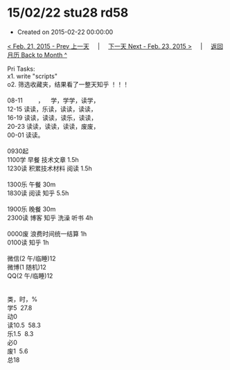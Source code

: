 # 15/02/22 stu28 rd58

- Created on 2015-02-22 00:00:00

[< Feb. 21, 2015 - Prev 上一天](/lifelogs/2015/02/d21.md) &nbsp; &nbsp; | &nbsp; &nbsp; [下一天 Next - Feb. 23, 2015 >](/lifelogs/2015/02/d23.md) &nbsp; &nbsp; |  &nbsp; &nbsp; [返回月历 Back to Month ^](/lifelogs/2015/02/index.md)
<br/><div>Pri Tasks:<br/>x1. write "scripts"<br/>o2. 筛选收藏夹，结果看了一整天知乎 ！！！<div><br/></div>08-11         ，    学，学学，读学，<br/>12-15 读读，乐读，读读，读读，<br/>16-19 读读，读读，读乐，读读，<br/>20-23 读读，读读，读读，废废，</div><div>00-01 读读。<br/><div><br/></div>0930起<br/>1100学 早餐 技术文章 1.5h<br/>1230读 积累技术材料 阅读 1.5h<div><br/></div>1300乐 午餐 30m<br/>1830读 阅读 知乎 5.5h<div><br/></div>1900乐 晚餐 30m<br/>2300读 博客 知乎 洗澡 听书 4h</div><div><br/></div><div>0000废 浪费时间统一结算 1h<br/>0100读 知乎 1h<div><br/></div>微信(2 午/临睡)12<br/>微博(1 随机)12<br/>QQ(2 午/临睡)12<div><br/></div><div><br/></div>类，时，%<br/>学5  27.8<br/>动0<br/>读10.5  58.3<br/>乐1.5  8.3<br/>必0<br/>废1  5.6<br/>总18
